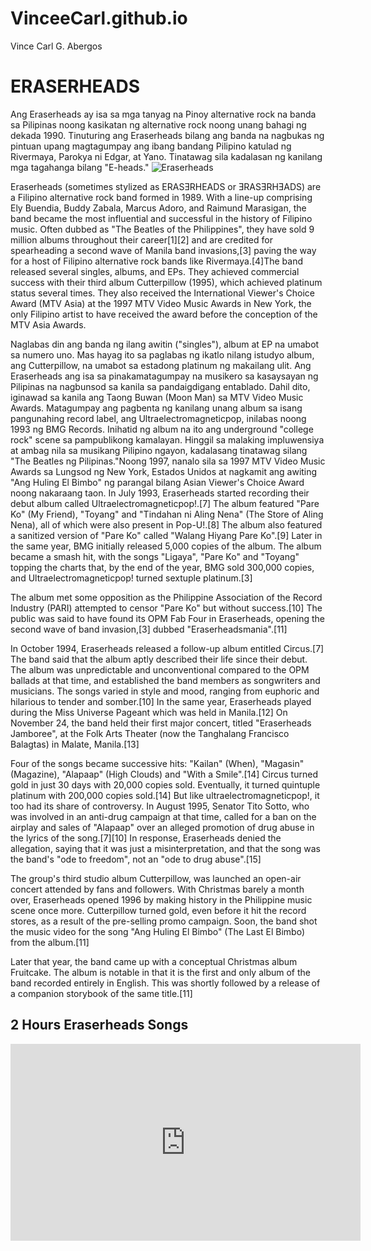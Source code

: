 # VinceeCarl.github.io
Vince Carl G. Abergos

# **ERASERHEADS**
Ang Eraserheads ay isa sa mga tanyag na Pinoy alternative rock na banda sa Pilipinas noong kasikatan ng alternative rock noong unang bahagi ng dekada 1990. Tinuturing ang Eraserheads bilang ang banda na nagbukas ng pintuan upang magtagumpay ang ibang bandang Pilipino katulad ng Rivermaya, Parokya ni Edgar, at Yano. Tinatawag sila kadalasan ng kanilang mga tagahanga bilang "E-heads."
![Eraserheads](https://images.summitmedia-digital.com/spotph/images/2021/06/08/eraserheads-song-meanings-640-1623156462.jpg)

Eraserheads (sometimes stylized as ERASƎRHEADS or ƎRASƎRHƎADS) are a Filipino alternative rock band formed in 1989. With a line-up comprising Ely Buendia, Buddy Zabala, Marcus Adoro, and Raimund Marasigan, the band became the most influential and successful in the history of Filipino music. Often dubbed as "The Beatles of the Philippines", they have sold 9 million albums throughout their career[1][2] and are credited for spearheading a second wave of Manila band invasions,[3] paving the way for a host of Filipino alternative rock bands like Rivermaya.[4]The band released several singles, albums, and EPs. They achieved commercial success with their third album Cutterpillow (1995), which achieved platinum status several times. They also received the International Viewer's Choice Award (MTV Asia) at the 1997 MTV Video Music Awards in New York, the only Filipino artist to have received the award before the conception of the MTV Asia Awards.

Naglabas din ang banda ng ilang awitin ("singles"), album at EP na umabot sa numero uno. Mas hayag ito sa paglabas ng ikatlo nilang istudyo album, ang Cutterpillow, na umabot sa estadong platinum ng makailang ulit. Ang Eraserheads ang isa sa pinakamatagumpay na musikero sa kasaysayan ng Pilipinas na nagbunsod sa kanila sa pandaigdigang entablado. Dahil dito, iginawad sa kanila ang Taong Buwan (Moon Man) sa MTV Video Music Awards.
Matagumpay ang pagbenta ng kanilang unang album sa isang pangunahing record label, ang Ultraelectromagneticpop, inilabas noong 1993 ng BMG Records. Inihatid ng album na ito ang underground "college rock" scene sa pampublikong kamalayan. Hinggil sa malaking impluwensiya at ambag nila sa musikang Pilipino ngayon, kadalasang tinatawag silang "The Beatles ng Pilipinas."Noong 1997, nanalo sila sa 1997 MTV Video Music Awards sa Lungsod ng New York, Estados Unidos at nagkamit ang awiting "Ang Huling El Bimbo" ng parangal bilang Asian Viewer's Choice Award noong nakaraang taon.
In July 1993, Eraserheads started recording their debut album called Ultraelectromagneticpop!.[7] The album featured "Pare Ko" (My Friend), "Toyang" and "Tindahan ni Aling Nena" (The Store of Aling Nena), all of which were also present in Pop-U!.[8] The album also featured a sanitized version of "Pare Ko" called "Walang Hiyang Pare Ko".[9] Later in the same year, BMG initially released 5,000 copies of the album. The album became a smash hit, with the songs "Ligaya", "Pare Ko" and "Toyang" topping the charts that, by the end of the year, BMG sold 300,000 copies, and Ultraelectromagneticpop! turned sextuple platinum.[3]

The album met some opposition as the Philippine Association of the Record Industry (PARI) attempted to censor "Pare Ko" but without success.[10] The public was said to have found its OPM Fab Four in Eraserheads, opening the second wave of band invasion,[3] dubbed "Eraserheadsmania".[11]

In October 1994, Eraserheads released a follow-up album entitled Circus.[7] The band said that the album aptly described their life since their debut. The album was unpredictable and unconventional compared to the OPM ballads at that time, and established the band members as songwriters and musicians. The songs varied in style and mood, ranging from euphoric and hilarious to tender and somber.[10] In the same year, Eraserheads played during the Miss Universe Pageant which was held in Manila.[12] On November 24, the band held their first major concert, titled "Eraserheads Jamboree", at the Folk Arts Theater (now the Tanghalang Francisco Balagtas) in Malate, Manila.[13]

Four of the songs became successive hits: "Kailan" (When), "Magasin" (Magazine), "Alapaap" (High Clouds) and "With a Smile".[14] Circus turned gold in just 30 days with 20,000 copies sold. Eventually, it turned quintuple platinum with 200,000 copies sold.[14] But like ultraelectromagneticpop!, it too had its share of controversy. In August 1995, Senator Tito Sotto, who was involved in an anti-drug campaign at that time, called for a ban on the airplay and sales of "Alapaap" over an alleged promotion of drug abuse in the lyrics of the song.[7][10] In response, Eraserheads denied the allegation, saying that it was just a misinterpretation, and that the song was the band's "ode to freedom", not an "ode to drug abuse".[15]

The group's third studio album Cutterpillow, was launched an open-air concert attended by fans and followers. With Christmas barely a month over, Eraserheads opened 1996 by making history in the Philippine music scene once more. Cutterpillow turned gold, even before it hit the record stores, as a result of the pre-selling promo campaign. Soon, the band shot the music video for the song "Ang Huling El Bimbo" (The Last El Bimbo) from the album.[11]

Later that year, the band came up with a conceptual Christmas album Fruitcake. The album is notable in that it is the first and only album of the band recorded entirely in English. This was shortly followed by a release of a companion storybook of the same title.[11]

## 2 Hours Eraserheads Songs
<iframe width="560" height="315" src="https://www.youtube.com/embed/_RU0ClYN854?si=c4meD8XUL3hEdA5u" title="YouTube video player" frameborder="0" allow="accelerometer; autoplay; clipboard-write; encrypted-media; gyroscope; picture-in-picture; web-share" allowfullscreen></iframe>
